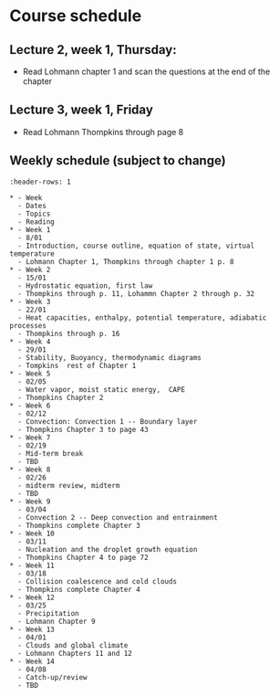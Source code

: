 #  Course schedule

## Lecture 2, week 1, Thursday:  

- Read Lohmann chapter 1 and scan the questions at the end of the chapter

## Lecture 3, week 1, Friday

- Read Lohmann Thompkins through page 8

## Weekly schedule (subject to change)

```{list-table}
:header-rows: 1

* - Week
  - Dates
  - Topics
  - Reading
* - Week 1
  - 8/01 
  - Introduction, course outline, equation of state, virtual temperature
  - Lohmann Chapter 1, Thompkins through chapter 1 p. 8
* - Week 2
  - 15/01 
  - Hydrostatic equation, first law
  - Thompkins through p. 11, Lohammn Chapter 2 through p. 32
* - Week 3
  - 22/01 
  - Heat capacities, enthalpy, potential temperature, adiabatic processes
  - Thompkins through p. 16
* - Week 4
  - 29/01
  - Stability, Buoyancy, thermodynamic diagrams
  - Tompkins  rest of Chapter 1
* - Week 5 
  - 02/05 
  - Water vapor, moist static energy,  CAPE
  - Thompkins Chapter 2 
* - Week 6
  - 02/12
  - Convection: Convection 1 -- Boundary layer
  - Thompkins Chapter 3 to page 43
* - Week 7
  - 02/19
  - Mid-term break
  - TBD
* - Week 8 
  - 02/26
  - midterm review, midterm
  - TBD
* - Week 9
  - 03/04
  - Convection 2 -- Deep convection and entrainment
  - Thompkins complete Chapter 3 
* - Week 10
  - 03/11
  - Nucleation and the droplet growth equation
  - Thompkins Chapter 4 to page 72
* - Week 11
  - 03/18
  - Collision coalescence and cold clouds
  - Thompkins complete Chapter 4 
* - Week 12
  - 03/25
  - Precipitation
  - Lohmann Chapter 9
* - Week 13
  - 04/01
  - Clouds and global climate
  - Lohmann Chapters 11 and 12
* - Week 14
  - 04/08
  - Catch-up/review
  - TBD
```
